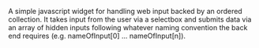 A simple javascript widget for handling web input backed by an ordered collection. 
It takes input from the user via a selectbox and submits data via an array of 
hidden inputs following whatever naming convention the back end requires 
(e.g. nameOfInput[0] ... nameOfInput[n]). 

